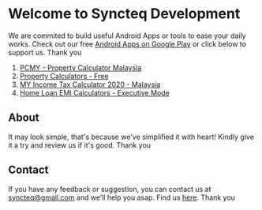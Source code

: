 # Welcome to Syncteq Development
We are commited to build useful Android Apps or tools to ease your daily works. Check out our free
[Android Apps on Google Play](https://play.google.com/store/apps/dev?id=7422191688104838951) or click below to support us. Thank you

1. [PCMY - Property Calculator Malaysia](https://play.google.com/store/apps/details?id=syncteq.propertycalculatormalaysia)
2. [Property Calculators - Free](https://play.google.com/store/apps/details?id=syncteq.propertycalculators)
3. [MY Income Tax Calculator 2020 - Malaysia](https://play.google.com/store/apps/details?id=syncteq.myincometaxcalculator)
4. [Home Loan EMI Calculators - Executive Mode](https://play.google.com/store/apps/details?id=syncteq.homeloanemicalculators)


## About
It may look simple, that's because we've simplified it with heart! Kindly give it a try and review us if it's good. Thank you

## Contact
If you have any feedback or suggestion, you can contact us at syncteq@gmail.com and we’ll help you asap. Find us 
[here](https://linktr.ee/SyncteqDevelopment). Thank you
